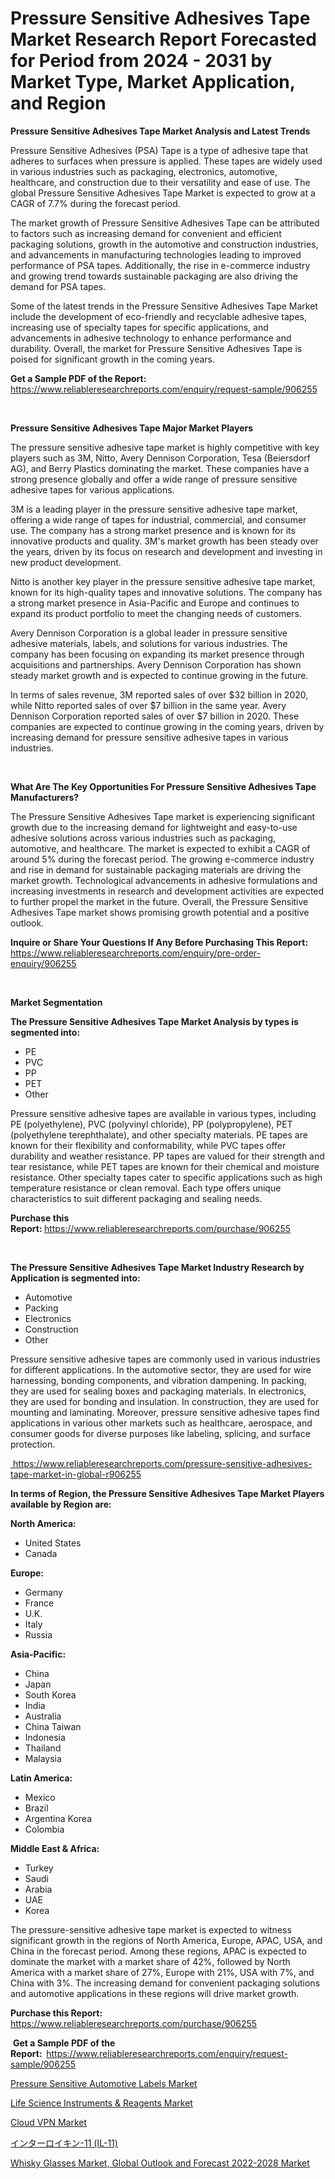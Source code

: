 <p><h1>Pressure Sensitive Adhesives Tape Market Research Report Forecasted for Period from 2024 -  2031 by Market Type, Market Application, and Region</h1></p><p><strong>Pressure Sensitive Adhesives Tape Market Analysis and Latest Trends</strong></p>
<p><p>Pressure Sensitive Adhesives (PSA) Tape is a type of adhesive tape that adheres to surfaces when pressure is applied. These tapes are widely used in various industries such as packaging, electronics, automotive, healthcare, and construction due to their versatility and ease of use. The global Pressure Sensitive Adhesives Tape Market is expected to grow at a CAGR of 7.7% during the forecast period.</p><p>The market growth of Pressure Sensitive Adhesives Tape can be attributed to factors such as increasing demand for convenient and efficient packaging solutions, growth in the automotive and construction industries, and advancements in manufacturing technologies leading to improved performance of PSA tapes. Additionally, the rise in e-commerce industry and growing trend towards sustainable packaging are also driving the demand for PSA tapes.</p><p>Some of the latest trends in the Pressure Sensitive Adhesives Tape Market include the development of eco-friendly and recyclable adhesive tapes, increasing use of specialty tapes for specific applications, and advancements in adhesive technology to enhance performance and durability. Overall, the market for Pressure Sensitive Adhesives Tape is poised for significant growth in the coming years.</p></p>
<p><strong>Get a Sample PDF of the Report:&nbsp;</strong> <a href="https://www.reliableresearchreports.com/enquiry/request-sample/906255">https://www.reliableresearchreports.com/enquiry/request-sample/906255</a></p>
<p>&nbsp;</p>
<p><strong>Pressure Sensitive Adhesives Tape Major Market Players</strong></p>
<p><p>The pressure sensitive adhesive tape market is highly competitive with key players such as 3M, Nitto, Avery Dennison Corporation, Tesa (Beiersdorf AG), and Berry Plastics dominating the market. These companies have a strong presence globally and offer a wide range of pressure sensitive adhesive tapes for various applications.</p><p>3M is a leading player in the pressure sensitive adhesive tape market, offering a wide range of tapes for industrial, commercial, and consumer use. The company has a strong market presence and is known for its innovative products and quality. 3M's market growth has been steady over the years, driven by its focus on research and development and investing in new product development.</p><p>Nitto is another key player in the pressure sensitive adhesive tape market, known for its high-quality tapes and innovative solutions. The company has a strong market presence in Asia-Pacific and Europe and continues to expand its product portfolio to meet the changing needs of customers.</p><p>Avery Dennison Corporation is a global leader in pressure sensitive adhesive materials, labels, and solutions for various industries. The company has been focusing on expanding its market presence through acquisitions and partnerships. Avery Dennison Corporation has shown steady market growth and is expected to continue growing in the future.</p><p>In terms of sales revenue, 3M reported sales of over $32 billion in 2020, while Nitto reported sales of over $7 billion in the same year. Avery Dennison Corporation reported sales of over $7 billion in 2020. These companies are expected to continue growing in the coming years, driven by increasing demand for pressure sensitive adhesive tapes in various industries.</p></p>
<p>&nbsp;</p>
<p><strong>What Are The Key Opportunities For Pressure Sensitive Adhesives Tape Manufacturers?</strong></p>
<p><p>The Pressure Sensitive Adhesives Tape market is experiencing significant growth due to the increasing demand for lightweight and easy-to-use adhesive solutions across various industries such as packaging, automotive, and healthcare. The market is expected to exhibit a CAGR of around 5% during the forecast period. The growing e-commerce industry and rise in demand for sustainable packaging materials are driving the market growth. Technological advancements in adhesive formulations and increasing investments in research and development activities are expected to further propel the market in the future. Overall, the Pressure Sensitive Adhesives Tape market shows promising growth potential and a positive outlook.</p></p>
<p><strong>Inquire or Share Your Questions If Any Before Purchasing This Report:</strong> <a href="https://www.reliableresearchreports.com/enquiry/pre-order-enquiry/906255">https://www.reliableresearchreports.com/enquiry/pre-order-enquiry/906255</a></p>
<p>&nbsp;</p>
<p><strong>Market Segmentation</strong></p>
<p><strong>The Pressure Sensitive Adhesives Tape Market Analysis by types is segmented into:</strong></p>
<p><ul><li>PE</li><li>PVC</li><li>PP</li><li>PET</li><li>Other</li></ul></p>
<p><p>Pressure sensitive adhesive tapes are available in various types, including PE (polyethylene), PVC (polyvinyl chloride), PP (polypropylene), PET (polyethylene terephthalate), and other specialty materials. PE tapes are known for their flexibility and conformability, while PVC tapes offer durability and weather resistance. PP tapes are valued for their strength and tear resistance, while PET tapes are known for their chemical and moisture resistance. Other specialty tapes cater to specific applications such as high temperature resistance or clean removal. Each type offers unique characteristics to suit different packaging and sealing needs.</p></p>
<p><strong>Purchase this Report:&nbsp;</strong><a href="https://www.reliableresearchreports.com/purchase/906255">https://www.reliableresearchreports.com/purchase/906255</a></p>
<p>&nbsp;</p>
<p><strong>The Pressure Sensitive Adhesives Tape Market Industry Research by Application is segmented into:</strong></p>
<p><ul><li>Automotive</li><li>Packing</li><li>Electronics</li><li>Construction</li><li>Other</li></ul></p>
<p><p>Pressure sensitive adhesive tapes are commonly used in various industries for different applications. In the automotive sector, they are used for wire harnessing, bonding components, and vibration dampening. In packing, they are used for sealing boxes and packaging materials. In electronics, they are used for bonding and insulation. In construction, they are used for mounting and laminating. Moreover, pressure sensitive adhesive tapes find applications in various other markets such as healthcare, aerospace, and consumer goods for diverse purposes like labeling, splicing, and surface protection.</p></p>
<p><a href="https://www.reliableresearchreports.com/pressure-sensitive-adhesives-tape-market-in-global-r906255">&nbsp;https://www.reliableresearchreports.com/pressure-sensitive-adhesives-tape-market-in-global-r906255</a></p>
<p><strong>In terms of Region, the Pressure Sensitive Adhesives Tape Market Players available by Region are:</strong></p>
<p>
    <p> <strong> North America: </strong>
        <ul>
            <li>United States</li>
            <li>Canada</li>
        </ul>
        </p> 
    <p> <strong> Europe: </strong>
        <ul>
            <li>Germany</li>
            <li>France</li>
            <li>U.K.</li>
            <li>Italy</li>
            <li>Russia</li>
        </ul>
        </p> 
    <p> <strong> Asia-Pacific: </strong>
        <ul>
            <li>China</li>
            <li>Japan</li>
            <li>South Korea</li>
            <li>India</li>
            <li>Australia</li>
            <li>China Taiwan</li>
            <li>Indonesia</li>
            <li>Thailand</li>
            <li>Malaysia</li>
        </ul>
        </p> 
    <p> <strong> Latin America: </strong>
        <ul>
            <li>Mexico</li>
            <li>Brazil</li>
            <li>Argentina Korea</li>
            <li>Colombia</li>
        </ul>
        </p> 
    <p> <strong> Middle East & Africa: </strong>
        <ul>
            <li>Turkey</li>
            <li>Saudi</li>
            <li>Arabia</li>
            <li>UAE</li>
            <li>Korea</li>
        </ul>
    </p>
    </p>
<p><p>The pressure-sensitive adhesive tape market is expected to witness significant growth in the regions of North America, Europe, APAC, USA, and China in the forecast period. Among these regions, APAC is expected to dominate the market with a market share of 42%, followed by North America with a market share of 27%, Europe with 21%, USA with 7%, and China with 3%. The increasing demand for convenient packaging solutions and automotive applications in these regions will drive market growth.</p></p>
<p><strong>Purchase this Report: </strong><a href="https://www.reliableresearchreports.com/purchase/906255">https://www.reliableresearchreports.com/purchase/906255</a></p>
<p>&nbsp;<strong>Get a Sample PDF of the Report:&nbsp;&nbsp;</strong><a href="https://www.reliableresearchreports.com/enquiry/request-sample/906255">https://www.reliableresearchreports.com/enquiry/request-sample/906255</a></p>
<p><strong></strong></p>
<p><p><a href="https://github.com/globismark/Market-Research-Report-List-5/blob/main/pressure-sensitive-automotive-labels-market.md">Pressure Sensitive Automotive Labels Market</a></p><p><a href="https://issuu.com/reportprime-2/docs/life-science-instruments-reagents-m_24f061fc4d3f6d">Life Science Instruments & Reagents Market</a></p><p><a href="https://medium.com/@colin.burgess8756/analyzing-cloud-vpn-market-dynamics-and-growth-drivers-and-forecasted-for-period-from-2024-to-2031-984724fe0304">Cloud VPN Market</a></p><p><a href="https://github.com/lababdou/Market-Research-Report-List-5/blob/main/524792587330.md">インターロイキン-11 (IL-11)</a></p><p><a href="https://www.linkedin.com/pulse/mapping-whisky-glasses-market-global-outlook-forecast-2022-2028-h9srf?trackingId=8Tz05o%2F0qC8geAEYO6GldQ%3D%3D">Whisky Glasses Market, Global Outlook and Forecast 2022-2028 Market</a></p></p>